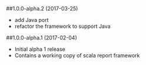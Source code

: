 
##1.0.0-alpha.2 (2017-03-25)
* add Java port
* refactor the framework to support Java


##1.0.0-alpha.1 (2017-02-04)
* Initial alpha 1 release
* Contains a working copy of scala report framework